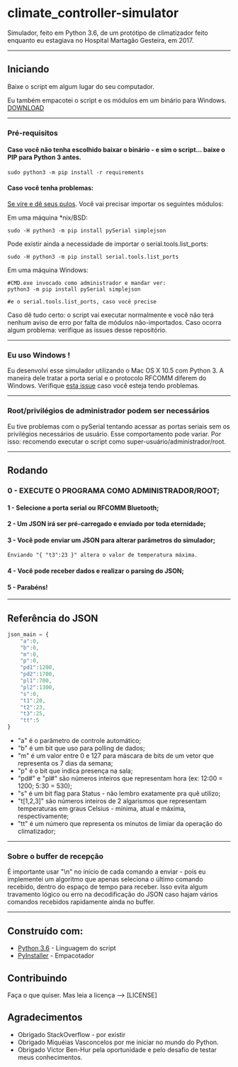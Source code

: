 # climate_controller-simulator

Simulador, feito em Python 3.6, de um protótipo de climatizador feito enquanto eu estagiava no Hospital Martagão Gesteira, em 2017.

--------------------------------

## Iniciando

Baixe o script em algum lugar do seu computador.

Eu também empacotei o script e os módulos em um binário para Windows. [DOWNLOAD](https://github.com/requeijaum/climate_controller-simulator/blob/master/climate_controller-simulator-win32-bin.zip)

---------------------------

### Pré-requisitos

#### Caso você não tenha escolhido baixar o binário - e sim o script... baixe o PIP para Python 3 antes. 

```
sudo python3 -m pip install -r requirements
```

#### Caso você tenha problemas:

[Se vire e dê seus pulos](https://pip.pypa.io/en/stable/installing/).
Você vai precisar importar os seguintes módulos:

Em uma máquina *nix/BSD:

```
sudo -H python3 -m pip install pySerial simplejson 
```

Pode existir ainda a necessidade de importar o serial.tools.list_ports:

```
sudo -H python3 -m pip install serial.tools.list_ports
```

Em uma máquina Windows:
```
#CMD.exe invocado como administrador e mandar ver:
python3 -m pip install pySerial simplejson 

#e o serial.tools.list_ports, caso vocë precise

```


Caso dê tudo certo: o script vai executar normalmente e você não terá nenhum aviso de erro por falta de módulos não-importados.
Caso ocorra algum problema: verifique as issues desse repositório. 


--------------------------

### Eu uso Windows !

Eu desenvolvi esse simulador utilizando o Mac OS X 10.5 com Python 3. A maneira dele tratar a porta serial e o protocolo RFCOMM diferem do Windows. Verifique [esta issue](https://github.com/requeijaum/climate_controller-simulator/issues/1) caso você esteja tendo problemas.

--------------------------

### Root/privilégios de administrador podem ser necessários

Eu tive problemas com o pySerial tentando acessar as portas seriais sem os privilégios necessários de usuário. Esse comportamento pode variar. Por isso: recomendo executar o script como super-usuário/administrador/root.

---------------------------

## Rodando

### 0 - EXECUTE O PROGRAMA COMO ADMINISTRADOR/ROOT;
#### 1 - Selecione a porta serial ou RFCOMM Bluetooth;
#### 2 - Um JSON irá ser pré-carregado e enviado por toda eternidade;
#### 3 - Você pode enviar um JSON para alterar parâmetros do simulador;

```
Enviando "{ "t3":23 }" altera o valor de temperatura máxima.

```
#### 4 - Você pode receber dados e realizar o parsing do JSON;
#### 5 - Parabéns!

--------------------------------
## Referência do JSON

```javascript
json_main = {
	"a":0, 
	"b":0, 
	"m":0, 
	"p":0, 
	"pd1":1200, 
	"pd2":1700, 
	"pl1":700, 
	"pl2":1300, 
	"s":0, 
	"t1":20, 
	"t2":23, 
	"t3":25, 
	"tt":5 
}
```

* "a" é o parâmetro de controle automático;
* "b" é um bit que uso para polling de dados;
* "m" é um valor entre 0 e 127 para máscara de bits de um vetor que representa os 7 dias da semana;
* "p" é o bit que indica presença na sala;
* "pd#" e "pl#" são números inteiros que representam hora (ex: 12:00 = 1200; 5:30 = 530);
* "s" é um bit flag para Status - não lembro exatamente pra quê utilizo;
* "t[1,2,3]" são números inteiros de 2 algarismos que representam temperaturas em graus Celsius - mínima, atual e máxima, respectivamente;
* "tt" é um número que representa os minutos de limiar da operação do climatizador;

------

### Sobre o buffer de recepção

É importante usar "\n" no início de cada comando a enviar - pois eu implementei um algoritmo que apenas seleciona o último comando recebido, dentro do espaço de tempo para receber. Isso evita algum travamento lógico ou erro na decodificação do JSON caso hajam vários comandos recebidos rapidamente ainda no buffer.

---------------------


## Construído com:

* [Python 3.6](https://docs.python.org/3/) - Linguagem do script
* [PyInstaller](http://www.pyinstaller.org/documentation.html) - Empacotador


## Contribuindo

Faça o que quiser. Mas leia a licença --> [LICENSE]


## Agradecimentos

* Obrigado StackOverflow - por existir
* Obrigado Miquéias Vasconcelos por me iniciar no mundo do Python.
* Obrigado Victor Ben-Hur pela oportunidade e pelo desafio de testar meus conhecimentos.
 
